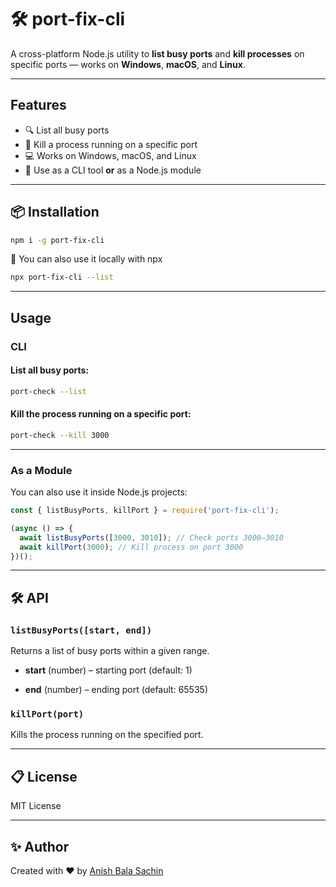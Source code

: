 # 🛠️ port-fix-cli

A cross-platform Node.js utility to **list busy ports** and **kill processes** on specific ports — works on **Windows**, **macOS**, and **Linux**.

---

## Features

- 🔍 List all busy ports  
- 🔪 Kill a process running on a specific port  
- 💻 Works on Windows, macOS, and Linux  
- 🧱 Use as a CLI tool **or** as a Node.js module  

---

## 📦 Installation

```bash
npm i -g port-fix-cli
````

🔧 You can also use it locally with npx
```bash
npx port-fix-cli --list
```

---

## Usage

### CLI

#### List all busy ports:

```bash
port-check --list
```

#### Kill the process running on a specific port:

```bash
port-check --kill 3000
```

---

### As a Module

You can also use it inside Node.js projects:

```js
const { listBusyPorts, killPort } = require('port-fix-cli');

(async () => {
  await listBusyPorts([3000, 3010]); // Check ports 3000–3010
  await killPort(3000); // Kill process on port 3000
})();
```

---

## 🛠️ API

### `listBusyPorts([start, end])`

Returns a list of busy ports within a given range.

- **start** (number) – starting port (default: 1)
    
- **end** (number) – ending port (default: 65535)
    

### `killPort(port)`

Kills the process running on the specified port.

---

## 📋 License

MIT License

---

## ✨ Author

Created with ❤️ by [Anish Bala Sachin](https://github.com/sachinabs)
